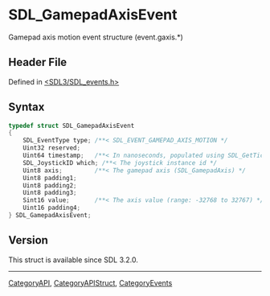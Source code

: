 # SDL_GamepadAxisEvent

Gamepad axis motion event structure (event.gaxis.*)

## Header File

Defined in [<SDL3/SDL_events.h>](https://github.com/libsdl-org/SDL/blob/main/include/SDL3/SDL_events.h)

## Syntax

```c
typedef struct SDL_GamepadAxisEvent
{
    SDL_EventType type; /**< SDL_EVENT_GAMEPAD_AXIS_MOTION */
    Uint32 reserved;
    Uint64 timestamp;   /**< In nanoseconds, populated using SDL_GetTicksNS() */
    SDL_JoystickID which; /**< The joystick instance id */
    Uint8 axis;         /**< The gamepad axis (SDL_GamepadAxis) */
    Uint8 padding1;
    Uint8 padding2;
    Uint8 padding3;
    Sint16 value;       /**< The axis value (range: -32768 to 32767) */
    Uint16 padding4;
} SDL_GamepadAxisEvent;
```

## Version

This struct is available since SDL 3.2.0.





----
[CategoryAPI](CategoryAPI), [CategoryAPIStruct](CategoryAPIStruct), [CategoryEvents](CategoryEvents)

